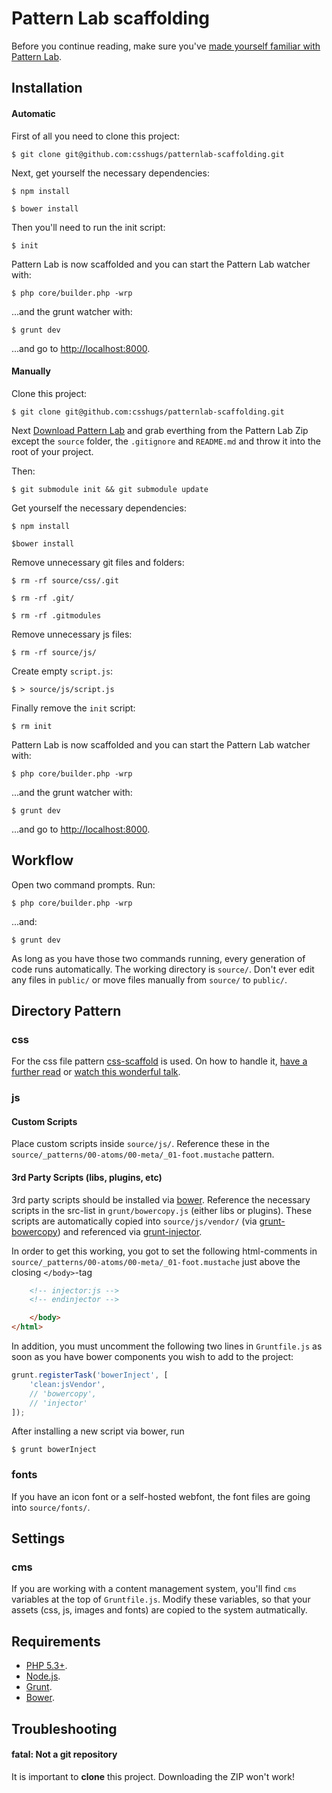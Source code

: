 # Pattern Lab scaffolding

Before you continue reading, make sure you've [made yourself familiar with Pattern Lab](http://patternlab.io/docs/index.html).





## Installation

#### Automatic

First of all you need to clone this project:
```
$ git clone git@github.com:csshugs/patternlab-scaffolding.git
```

Next, get yourself the necessary dependencies:
```
$ npm install 

$ bower install
```

Then you'll need to run the init script:
```
$ init
```

Pattern Lab is now scaffolded and you can start the Pattern Lab watcher with:
```
$ php core/builder.php -wrp
```

...and the grunt watcher with:
```
$ grunt dev
```

...and go to [http://localhost:8000](http://localhost:8000).



#### Manually

Clone this project:
```
$ git clone git@github.com:csshugs/patternlab-scaffolding.git
```

Next [Download Pattern Lab](https://github.com/pattern-lab/patternlab-php/archive/master.zip) and grab everthing from the Pattern Lab Zip except the `source` folder, the `.gitignore` and `README.md` and throw it into the root of your project.

Then:
```
$ git submodule init && git submodule update
```

Get yourself the necessary dependencies:
```
$ npm install 

$bower install
```

Remove unnecessary git files and folders:
```
$ rm -rf source/css/.git

$ rm -rf .git/

$ rm -rf .gitmodules
```

Remove unnecessary js files:
```
$ rm -rf source/js/
```

Create empty `script.js`:
```
$ > source/js/script.js
```

Finally remove the `init` script:
```
$ rm init
```

Pattern Lab is now scaffolded and you can start the Pattern Lab watcher with:
```
$ php core/builder.php -wrp
```

...and the grunt watcher with:
```
$ grunt dev
```

...and go to [http://localhost:8000](http://localhost:8000).





## Workflow

Open two command prompts. Run:
```
$ php core/builder.php -wrp
```

...and:
```
$ grunt dev
```

As long as you have those two commands running, every generation of code runs automatically. The working directory is `source/`. Don't ever edit any files in `public/` or move files manually from `source/` to `public/`.



## Directory Pattern

### css
For the css file pattern [css-scaffold](https://github.com/csshugs/css-scaffold) is used. On how to handle it, [have a further read](https://github.com/inuitcss/getting-started#setting-up-a-project) or [watch this wonderful talk](https://www.youtube.com/watch?v=1OKZOV-iLj4&hd=1).

### js

#### Custom Scripts
Place custom scripts inside `source/js/`.
Reference these in the `source/_patterns/00-atoms/00-meta/_01-foot.mustache` pattern.


#### 3rd Party Scripts (libs, plugins, etc)
3rd party scripts should be installed via [bower](http://bower.io/). Reference the necessary scripts in the src-list in `grunt/bowercopy.js` (either libs or plugins). These scripts are automatically copied into `source/js/vendor/` (via [grunt-bowercopy](https://github.com/curist/grunt-bower)) and referenced via [grunt-injector](https://github.com/klei/grunt-injector).

In order to get this working, you got to set the following html-comments in `source/_patterns/00-atoms/00-meta/_01-foot.mustache` just above the closing `</body>`-tag
```html
    <!-- injector:js -->
    <!-- endinjector -->

    </body>
</html>
```

In addition, you must uncomment the following two lines in `Gruntfile.js` as soon as you have bower components you wish to add to the project:
```js
grunt.registerTask('bowerInject', [
    'clean:jsVendor',
    // 'bowercopy',
    // 'injector'
]);
```

After installing a new script via bower, run 
```
$ grunt bowerInject
```

### fonts
If you have an icon font or a self-hosted webfont, the font files are going into `source/fonts/`.

## Settings

### cms
If you are working with a content management system, you'll find `cms` variables at the top of `Gruntfile.js`. Modify these variables, so that your assets (css, js, images and fonts) are copied to the system autmatically.





## Requirements
- [PHP 5.3+](http://windows.php.net/download/#php-5.5).
- [Node.js](http://nodejs.org/).
- [Grunt](http://gruntjs.com/).
- [Bower](http://bower.io/).





## Troubleshooting

#### fatal: Not a git repository

It is important to **clone** this project. Downloading the ZIP won't work!
